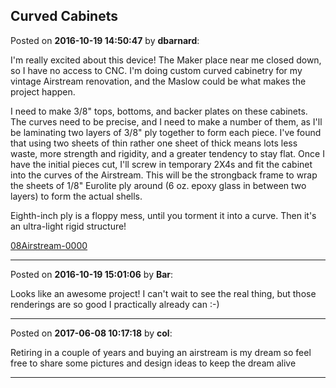 ## Curved Cabinets
Posted on **2016-10-19 14:50:47** by **dbarnard**:

I'm really excited about this device! The Maker place near me closed down, so I have no access to CNC. I'm doing custom curved cabinetry for my vintage Airstream renovation, and the Maslow could be what makes the project happen. 



I need to make 3/8" tops, bottoms, and backer plates on these cabinets. The curves need to be precise, and I need to make a number of them, as I'll be laminating two layers of 3/8" ply together to form each piece. I've found that using two sheets of thin rather one sheet of thick means lots less waste, more strength and rigidity, and a greater tendency to stay flat.  Once I have the initial pieces cut, I'll screw in temporary 2X4s and fit the cabinet into the curves of the Airstream. This will be the strongback frame to wrap the sheets of 1/8" Eurolite ply around (6 oz. epoxy glass in between two layers) to form the actual shells.



Eighth-inch ply is a floppy mess, until you torment it into a curve. Then it's an ultra-light rigid structure!



 [08Airstream-0000](//muut.com/u/maslowcnc/s2/:maslowcnc:Ni0W:08airstream0000.jpg.jpg)

---

Posted on **2016-10-19 15:01:06** by **Bar**:

Looks like an awesome project! I can't wait to see the real thing, but those renderings are so good I practically already can :-)

---

Posted on **2017-06-08 10:17:18** by **col**:

Retiring in a couple of years and buying an airstream is my dream so feel free to share some pictures and design ideas to keep the dream alive

---


